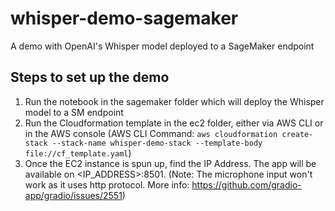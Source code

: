 # whisper-demo-sagemaker
A demo with OpenAI's Whisper model deployed to a SageMaker endpoint

## Steps to set up the demo
1. Run the notebook in the sagemaker folder which will deploy the Whisper model to a SM endpoint
2. Run the Cloudformation template in the ec2 folder, either via AWS CLI or in the AWS console (AWS CLI Command: `aws cloudformation create-stack --stack-name whisper-demo-stack --template-body file://cf_template.yaml`)
3. Once the EC2 instance is spun up, find the IP Address. The app will be available on <IP_ADDRESS>:8501. (Note: The microphone input won't work as it uses http protocol. More info: https://github.com/gradio-app/gradio/issues/2551) 
